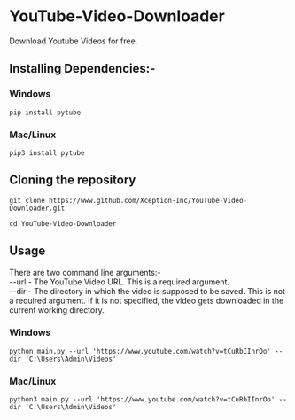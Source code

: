 # YouTube-Video-Downloader
Download Youtube Videos for free.

<h2>Installing Dependencies:-</h2>
<h3>Windows</h3>

```
pip install pytube
```

<h3>Mac/Linux</h3>

```
pip3 install pytube
```

<h2>Cloning the repository</h2>

```
git clone https://www.github.com/Xception-Inc/YouTube-Video-Downloader.git
```

```
cd YouTube-Video-Downloader
```

<h2>Usage</h2>
There are two command line arguments:-
<br>
--url  -  The YouTube Video URL. This is a required argument.
<br>
--dir  -  The directory in which the video is supposed to be saved. This is not a required argument. If it is not specified, the video gets downloaded in the current working directory.
<h3>Windows</h3>

```
python main.py --url 'https://www.youtube.com/watch?v=tCuRbIInrOo' --dir 'C:\Users\Admin\Videos'
```

<h3>Mac/Linux</h3>

```
python3 main.py --url 'https://www.youtube.com/watch?v=tCuRbIInrOo' --dir 'C:\Users\Admin\Videos'
```
